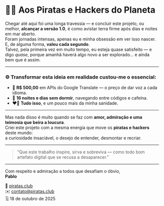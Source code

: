 # 🏴‍☠️ Aos Piratas e Hackers do Planeta

Chegar até aqui foi uma longa travessia — e concluir este projeto, ou melhor, **alcançar a versão 1.0**, é como avistar terra firme após dias e noites em mar aberto.  
Foram jornadas intensas, apenas eu e minha obsessão em ver isso nascer.  
E, de alguma forma, **valeu cada segundo**.  
Talvez, pela primeira vez em muito tempo, eu esteja quase satisfeito — e digo *quase*, porque amanhã haverá algo novo a ser explorado… e ainda bem que é assim.

---

### ⚙️ Transformar esta ideia em realidade custou-me o essencial:

- 💸 **R$ 500,00** em APIs do Google Translate — o preço de dar voz a cada idioma.  
- 🌙 **16 noites e dias sem dormir**, navegando entre códigos e cafeína.  
- ❤️‍🔥 **Tudo isso**, e um pouco mais da minha sanidade.

---

Mas nada disso é muito quando se faz com **amor, admiração e uma teimosia que beira a loucura**.  
Criei este projeto com a mesma energia que move os **piratas e hackers** deste mundo:  
a curiosidade insaciável, o desejo de entender, desmontar e recriar.

---

> “Que este trabalho inspire, sirva e sobreviva — como todo bom artefato digital que se recusa a desaparecer.”

---

Com respeito e admiração a todos que desafiam o óbvio,  
**Pablo**

📡 [piratas.club](https://piratas.club)  
✉️ contato@piratas.club  
🗓️ 18 de outubro de 2025
